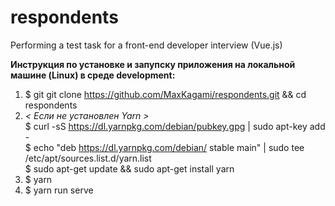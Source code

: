# respondents
Performing a test task for a front-end developer interview (Vue.js)

**Инструкция по установке и запупску приложения на локальной машине (Linux) в среде development:**
1. $ git git clone https://github.com/MaxKagami/respondents.git && cd respondents 
2. *< Если не установлен Yarn >*  
$ curl -sS https://dl.yarnpkg.com/debian/pubkey.gpg | sudo apt-key add -  
$ echo "deb https://dl.yarnpkg.com/debian/ stable main" | sudo tee /etc/apt/sources.list.d/yarn.list  
$ sudo apt-get update && sudo apt-get install yarn  
3. $ yarn  
4. $ yarn run serve  
